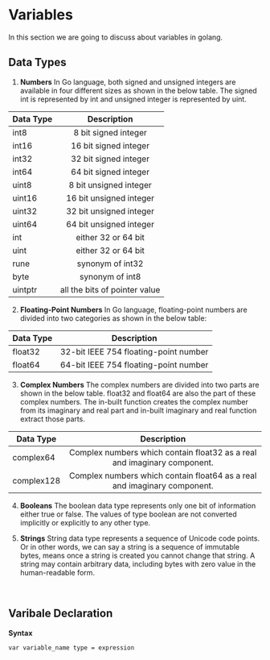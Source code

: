 # Variables
In this section we are going to discuss about variables in golang.

## Data Types

1. **Numbers**
In Go language, both signed and unsigned integers are available in four different sizes as shown in the below table. The signed int is represented by int and unsigned integer is represented by uint.

| Data Type         | Description                |
| ------------------|:---------------------------------------:|
| int8              | 8 bit signed integer       |
| int16             | 16 bit signed integer      |
| int32             | 32 bit signed integer      |
| int64             | 64 bit signed integer      |
| uint8             | 8 bit unsigned integer     |
| uint16            | 16 bit unsigned integer    |
| uint32            | 32 bit unsigned integer    |
| uint64            | 64 bit unsigned integer    |
| int               | either 32 or 64 bit        |
| uint              | either 32 or 64 bit        |
| rune              | synonym of int32           |
| byte              | synonym of int8            |
| uintptr           | all the bits of pointer value  |

2. **Floating-Point Numbers**
 In Go language, floating-point numbers are divided into two categories as shown in the below table:

| Data Type         | Description                |
| ------------------|:---------------------------------------:|
| float32              | 32-bit IEEE 754 floating-point number     |
| float64             | 64-bit IEEE 754 floating-point number   |


3. **Complex Numbers**
The complex numbers are divided into two parts are shown in the below table. float32 and float64 are also the part of these complex numbers. The in-built function creates the complex number from its imaginary and real part and in-built imaginary and real function extract those parts.

| Data Type         | Description                |
| ------------------|:---------------------------------------:|
| complex64              | Complex numbers which contain float32 as a real and imaginary component.     |
| complex128             | Complex numbers which contain float64 as a real and imaginary component.   |

4. **Booleans**
The boolean data type represents only one bit of information either true or false. The values of type boolean are not converted implicitly or explicitly to any other type.

5. **Strings**
String data type represents a sequence of Unicode code points. Or in other words, we can say a string is a sequence of immutable bytes, means once a string is created you cannot change that string. A string may contain arbitrary data, including bytes with zero value in the human-readable form.
<br/>

## Varibale Declaration
**Syntax**
```
var variable_name type = expression
```
